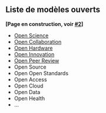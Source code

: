 ## Liste de modèles ouverts

**[Page en construction, voir [#2](https://github.com/Open-Models/Brique/issues/2)]**

- [Open Science](open-science.md)
- [Open Collaboration](open-collaboration.md)
- [Open Hardware](open-hardware.md)
- [Open Innovation](open-innovation.md)
- [Open Peer Review](open-peer-review.md)
- Open Source
- Open Open Standards
- Open Access
- Open Cloud
- Open Data
- Open Health
- ...
